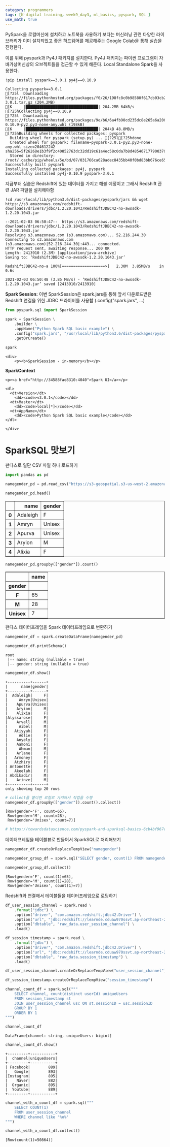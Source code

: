 ```yaml
---
category: programmers
tags: [K-digital training, week9_day3, ml_basics, pyspark, SQL ]
use_math: true
---
```


PySpark을 로컬머신에 설치하고 노트북을 사용하기 보다는 머신러닝 관련 다양한 라이브러리가 이미 설치되었고 좋은 하드웨어를 제공해주는 Google Colab을 통해 실습을 진행한다.

이를 위해 pyspark과 Py4J 패키지를 설치한다. Py4J 패키지는 파이썬 프로그램이 자바가상머신상의 오브젝트들을 접근할 수 있게 해준다. Local Standalone Spark을 사용한다.


```
!pip install pyspark==3.0.1 py4j==0.10.9 
```

    Collecting pyspark==3.0.1
    [?25l  Downloading https://files.pythonhosted.org/packages/f0/26/198fc8c0b98580f617cb03cb298c6056587b8f0447e20fa40c5b634ced77/pyspark-3.0.1.tar.gz (204.2MB)
    [K     |████████████████████████████████| 204.2MB 64kB/s 
    [?25hCollecting py4j==0.10.9
    [?25l  Downloading https://files.pythonhosted.org/packages/9e/b6/6a4fb90cd235dc8e265a6a2067f2a2c99f0d91787f06aca4bcf7c23f3f80/py4j-0.10.9-py2.py3-none-any.whl (198kB)
    [K     |████████████████████████████████| 204kB 48.8MB/s 
    [?25hBuilding wheels for collected packages: pyspark
      Building wheel for pyspark (setup.py) ... [?25l[?25hdone
      Created wheel for pyspark: filename=pyspark-3.0.1-py2.py3-none-any.whl size=204612242 sha256=5f26268e1b3f9f2c40852763dc32dd19c61a4ec58c0da7b8d485467177900370
      Stored in directory: /root/.cache/pip/wheels/5e/bd/07/031766ca628adec8435bb40f0bd83bb676ce65ff4007f8e73f
    Successfully built pyspark
    Installing collected packages: py4j, pyspark
    Successfully installed py4j-0.10.9 pyspark-3.0.1


지금부터 실습은 Redshift에 있는 데이터를 가지고 해볼 예정이고 그래서 Redshift 관련 JAR 파일을 설치해야함


```
!cd /usr/local/lib/python3.6/dist-packages/pyspark/jars && wget https://s3.amazonaws.com/redshift-downloads/drivers/jdbc/1.2.20.1043/RedshiftJDBC42-no-awssdk-1.2.20.1043.jar
```

    --2021-02-03 06:50:47--  https://s3.amazonaws.com/redshift-downloads/drivers/jdbc/1.2.20.1043/RedshiftJDBC42-no-awssdk-1.2.20.1043.jar
    Resolving s3.amazonaws.com (s3.amazonaws.com)... 52.216.244.30
    Connecting to s3.amazonaws.com (s3.amazonaws.com)|52.216.244.30|:443... connected.
    HTTP request sent, awaiting response... 200 OK
    Length: 2413910 (2.3M) [application/java-archive]
    Saving to: ‘RedshiftJDBC42-no-awssdk-1.2.20.1043.jar’
    
    RedshiftJDBC42-no-a 100%[===================>]   2.30M  3.85MB/s    in 0.6s    
    
    2021-02-03 06:50:48 (3.85 MB/s) - ‘RedshiftJDBC42-no-awssdk-1.2.20.1043.jar’ saved [2413910/2413910]
    


**Spark Session:** 이번 SparkSession은 spark.jars를 통해 앞서 다운로드받은 Redshift 연결을 위한 JDBC 드라이버를 사용함 (.config("spark.jars", ...)


```python
from pyspark.sql import SparkSession

spark = SparkSession \
    .builder \
    .appName("Python Spark SQL basic example") \
    .config("spark.jars", "/usr/local/lib/python3.6/dist-packages/pyspark/jars/RedshiftJDBC42-no-awssdk-1.2.20.1043.jar") \
    .getOrCreate()
```


```python
spark
```





    <div>
        <p><b>SparkSession - in-memory</b></p>

<div>
    <p><b>SparkContext</b></p>

    <p><a href="http://34588fae8310:4040">Spark UI</a></p>

    <dl>
      <dt>Version</dt>
        <dd><code>v3.0.1</code></dd>
      <dt>Master</dt>
        <dd><code>local[*]</code></dd>
      <dt>AppName</dt>
        <dd><code>Python Spark SQL basic example</code></dd>
    </dl>
</div>

    </div>




# **SparkSQL 맛보기**

판다스로 일단 CSV 파일 하나 로드하기


```python
import pandas as pd

namegender_pd = pd.read_csv("https://s3-geospatial.s3-us-west-2.amazonaws.com/name_gender.csv")
```


```python
namegender_pd.head()
```




<div>
<style scoped>
    .dataframe tbody tr th:only-of-type {
        vertical-align: middle;
    }

    .dataframe tbody tr th {
        vertical-align: top;
    }

    .dataframe thead th {
        text-align: right;
    }
</style>
<table border="1" class="dataframe">
  <thead>
    <tr style="text-align: right;">
      <th></th>
      <th>name</th>
      <th>gender</th>
    </tr>
  </thead>
  <tbody>
    <tr>
      <th>0</th>
      <td>Adaleigh</td>
      <td>F</td>
    </tr>
    <tr>
      <th>1</th>
      <td>Amryn</td>
      <td>Unisex</td>
    </tr>
    <tr>
      <th>2</th>
      <td>Apurva</td>
      <td>Unisex</td>
    </tr>
    <tr>
      <th>3</th>
      <td>Aryion</td>
      <td>M</td>
    </tr>
    <tr>
      <th>4</th>
      <td>Alixia</td>
      <td>F</td>
    </tr>
  </tbody>
</table>
</div>




```
namegender_pd.groupby(["gender"]).count()
```




<div>
<style scoped>
    .dataframe tbody tr th:only-of-type {
        vertical-align: middle;
    }

    .dataframe tbody tr th {
        vertical-align: top;
    }

    .dataframe thead th {
        text-align: right;
    }
</style>
<table border="1" class="dataframe">
  <thead>
    <tr style="text-align: right;">
      <th></th>
      <th>name</th>
    </tr>
    <tr>
      <th>gender</th>
      <th></th>
    </tr>
  </thead>
  <tbody>
    <tr>
      <th>F</th>
      <td>65</td>
    </tr>
    <tr>
      <th>M</th>
      <td>28</td>
    </tr>
    <tr>
      <th>Unisex</th>
      <td>7</td>
    </tr>
  </tbody>
</table>
</div>



판다스 데이터프레임을 Spark 데이터프레임으로 변환하기


```python
namegender_df = spark.createDataFrame(namegender_pd)
```


```python
namegender_df.printSchema()
```

    root
     |-- name: string (nullable = true)
     |-- gender: string (nullable = true)
    



```python
namegender_df.show()
```

    +----------+------+
    |      name|gender|
    +----------+------+
    |  Adaleigh|     F|
    |     Amryn|Unisex|
    |    Apurva|Unisex|
    |    Aryion|     M|
    |    Alixia|     F|
    |Alyssarose|     F|
    |    Arvell|     M|
    |     Aibel|     M|
    |   Atiyyah|     F|
    |     Adlie|     F|
    |    Anyely|     F|
    |    Aamoni|     F|
    |     Ahman|     M|
    |    Arlane|     F|
    |   Armoney|     F|
    |   Atzhiry|     F|
    | Antonette|     F|
    |   Akeelah|     F|
    | Abdikadir|     M|
    |    Arinze|     M|
    +----------+------+
    only showing top 20 rows
    



```python
# collect를 붙이면 로컬로 가져와서 작업을 수행
namegender_df.groupBy(["gender"]).count().collect()
```




    [Row(gender='F', count=65),
     Row(gender='M', count=28),
     Row(gender='Unisex', count=7)]




```python
# https://towardsdatascience.com/pyspark-and-sparksql-basics-6cb4bf967e53
```

데이터프레임을 테이블뷰로 만들어서 SparkSQL로 처리해보기


```python
namegender_df.createOrReplaceTempView("namegender")
```


```python
namegender_group_df = spark.sql("SELECT gender, count(1) FROM namegender GROUP BY 1")
```


```python
namegender_group_df.collect()
```




    [Row(gender='F', count(1)=65),
     Row(gender='M', count(1)=28),
     Row(gender='Unisex', count(1)=7)]



Redshift와 연결해서 테이블들을 데이터프레임으로 로딩하기


```python
df_user_session_channel = spark.read \
    .format("jdbc") \
    .option("driver", "com.amazon.redshift.jdbc42.Driver") \
    .option("url", "jdbc:redshift://learnde.cduaw970ssvt.ap-northeast-2.redshift.amazonaws.com:5439/prod?user=guest&password=Guest1!*") \
    .option("dbtable", "raw_data.user_session_channel") \
    .load()
```


```python
df_session_timestamp = spark.read \
    .format("jdbc") \
    .option("driver", "com.amazon.redshift.jdbc42.Driver") \
    .option("url", "jdbc:redshift://learnde.cduaw970ssvt.ap-northeast-2.redshift.amazonaws.com:5439/prod?user=guest&password=Guest1!*") \
    .option("dbtable", "raw_data.session_timestamp") \
    .load()
```


```python
df_user_session_channel.createOrReplaceTempView("user_session_channel")
```


```python
df_session_timestamp.createOrReplaceTempView("session_timestamp")
```


```python
channel_count_df = spark.sql("""
    SELECT channel, count(distinct userId) uniqueUsers
    FROM session_timestamp st
    JOIN user_session_channel usc ON st.sessionID = usc.sessionID
    GROUP BY 1
    ORDER BY 1
""")
```


```python
channel_count_df
```




    DataFrame[channel: string, uniqueUsers: bigint]




```python
channel_count_df.show()
```

    +---------+-----------+
    |  channel|uniqueUsers|
    +---------+-----------+
    | Facebook|        889|
    |   Google|        893|
    |Instagram|        895|
    |    Naver|        882|
    |  Organic|        895|
    |  Youtube|        889|
    +---------+-----------+
    



```python
channel_with_o_count_df = spark.sql("""
    SELECT COUNT(1)
    FROM user_session_channel
    WHERE channel like '%o%'
""")
```


```python
channel_with_o_count_df.collect()
```




    [Row(count(1)=50864)]


